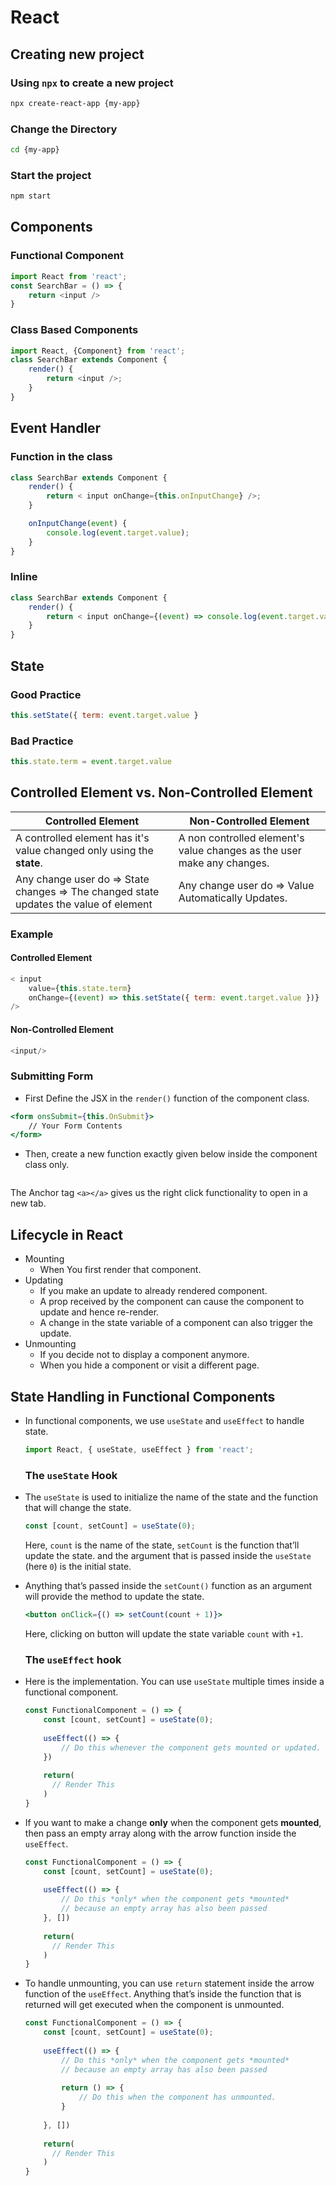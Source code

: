 # React

## Creating new project

### Using `npx` to create a new project

```zsh
npx create-react-app {my-app}
```

### Change the Directory

```zsh
cd {my-app}
```

### Start the project

```zsh
npm start
```

## Components

###  Functional Component

```javascript
import React from 'react';
const SearchBar = () => {
    return <input />
}
```

### Class Based Components

```javascript
import React, {Component} from 'react';
class SearchBar extends Component {
    render() {
        return <input />;
    }
}
```

## Event Handler

### Function in the class

```javascript
class SearchBar extends Component {
    render() {
        return < input onChange={this.onInputChange} />;
    }

    onInputChange(event) {
        console.log(event.target.value);
    }
}
```

### Inline

```javascript
class SearchBar extends Component {
    render() {
        return < input onChange={(event) => console.log(event.target.value)} />;
    }
}
```

## State

### Good Practice

```javascript
this.setState({ term: event.target.value }
```

### Bad Practice

```javascript 
this.state.term = event.target.value
```

## Controlled Element vs. Non-Controlled Element

| Controlled Element                                           | Non-Controlled Element                                       |
| ------------------------------------------------------------ | ------------------------------------------------------------ |
| A controlled element has it's value changed only using the __state__. | A non controlled element's value changes as the user make any changes. |
| Any change user do => State changes => The changed state updates the value of element | Any change user do => Value Automatically Updates.           |

### Example

#### Controlled Element

  ```javascript
  < input 
      value={this.state.term}
      onChange={(event) => this.setState({ term: event.target.value })} 
  />
  ```

  #### Non-Controlled Element

```javascript
<input/>
```

### Submitting Form

- First Define the JSX in the `render()` function of the component class.

```jsx
<form onsSubmit={this.OnSubmit}>
    // Your Form Contents
</form>
```

- Then, create a new function exactly given below inside the component class only.

```javascript

```

The Anchor tag `<a></a>` gives us the right click functionality to open in a new tab.



## Lifecycle in React

- Mounting
  - When You first render that component.
- Updating
  - If you make an update to already rendered component.
  - A prop received by the component can cause the component to update and hence re-render.
  - A change in the state variable of a component can also trigger the update.
- Unmounting
  - If you decide not to display a component anymore.
  - When you hide a component or visit a different page.



## State Handling in Functional Components

- In functional components, we use `useState` and `useEffect` to handle state.

  ```javascript
  import React, { useState, useEffect } from 'react';
  ```

  ### The `useState` Hook

- The `useState` is used to initialize the name of the state and the function that will change the state.

  ```javascript
  const [count, setCount] = useState(0);
  ```

  Here, `count` is the name of the state, `setCount` is the function that’ll update the state. and the argument that is passed inside the `useState` (here `0`) is the initial state.

- Anything that’s passed inside the `setCount()` function as an argument will provide the method to update the state.

  ```jsx
  <button onClick={() => setCount(count + 1)}>
  ```

  Here, clicking on button will update the state variable `count` with `+1`.

  ### The `useEffect` hook

- Here is the implementation. You can use `useState` multiple times inside a functional component.

  ```javascript
  const FunctionalComponent = () => {
      const [count, setCount] = useState(0);
      
      useEffect(() => {
          // Do this whenever the component gets mounted or updated.
      })
      
      return(
      	// Render This
      )
  }
  ```

- If you want to make a change **only** when the component gets **mounted**, then pass an empty array along with the arrow function inside the `useEffect`.

  ```javascript
  const FunctionalComponent = () => {
      const [count, setCount] = useState(0);
      
      useEffect(() => {
          // Do this *only* when the component gets *mounted* 
          // because an empty array has also been passed
      }, [])
      
      return(
      	// Render This
      )
  }
  ```

- To handle unmounting, you can use `return` statement inside the arrow function of the `useEffect`.   Anything that’s inside the function that is returned will get executed when the component is unmounted.

  ```javascript
  const FunctionalComponent = () => {
      const [count, setCount] = useState(0);
      
      useEffect(() => {
          // Do this *only* when the component gets *mounted* 
          // because an empty array has also been passed
          
          return () => {
              // Do this when the component has unmounted.
          }
          
      }, [])
      
      return(
      	// Render This
      )
  }
  ```

  